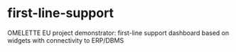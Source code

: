 first-line-support
==================

OMELETTE EU project demonstrator: first-line support dashboard based on widgets with connectivity to ERP/DBMS 